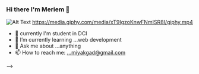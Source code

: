 ### Hi there I'm Meriem 👋

![Alt Text](https://media.giphy.com/media/vFKqnCdLPNOKc/giphy.gif)
https://media.giphy.com/media/xT9IgzoKnwFNmISR8I/giphy.mp4

- 🔭 currently  I'm student in DCI 
- 🌱 I’m currently learning ...web development
- 💬 Ask me about ...anything
- 📫 How to reach me: ...miyakgad@gmail.com


-->
